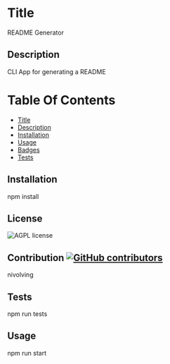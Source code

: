 
# Title
README Generator

## Description
CLI App for generating a README

# Table Of Contents
* [Title](Readme.md#title)
* [Description](Readme.md#description)
* [Installation](Readme.md#installation)
* [Usage](Readme.md#contributing)
* [Badges](Readme.md#license)
* [Tests](Readme.md#tests)


## Installation
npm install

## License
![AGPL license](https://img.shields.io/badge/license-AGPL-blue.svg)

## Contribution [![GitHub contributors](https://img.shields.io/github/contributors/cdnjs/cdnjs.svg?style=flat)](https://github.com/nivolving/)
nivolving

## Tests
npm run tests

## Usage
npm run start

